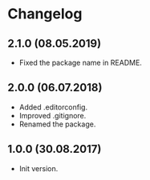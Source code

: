 # Changelog

## 2.1.0 (08.05.2019)

* Fixed the package name in README.

## 2.0.0 (06.07.2018)

* Added .editorconfig.
* Improved .gitignore.
* Renamed the package. 

## 1.0.0 (30.08.2017)

* Init version.
